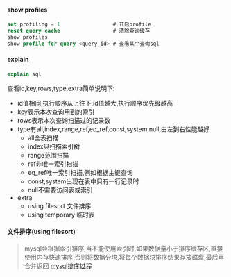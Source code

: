 #### show profiles
```sql
set profiling = 1                 # 开启profile
reset query cache                 # 清除查询缓存
show profiles
show profile for query <query_id> # 查看某个查询sql
```


#### explain
```sql
explain sql
```
查看id,key,rows,type,extra简单说明下:
- id值相同,执行顺序从上往下,id值越大,执行顺序优先级越高
- key表示本次查询用到的索引
- rows表示本次查询扫描过的记录数
- type有all,index,range,ref,eq_ref,const,system,null,由左到右性能越好
    - all全表扫描
    - index只扫描索引树
    - range范围扫描
    - ref非唯一索引扫描
    - eq_ref唯一索引扫描,例如根据主键查询
    - const,system出现在表中只有一行记录时
    - null不需要访问表或索引
- extra
    - using filesort 文件排序
    - using temporary 临时表
    
#### 文件排序(using filesort)
> mysql会根据索引排序,当不能使用索引时,如果数据量小于排序缓存区,直接使用内存快速排序,否则将数据分块,将每个数据块排序结果存放磁盘,最后再合并返回
[mysql排序过程](http://note.youdao.com/noteshare?id=5fff060484622be57c2714e6ed60c7a2)
